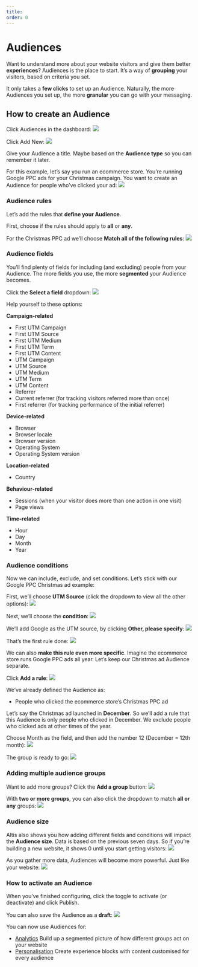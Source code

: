 ```yaml
---
title:
order: 0
---
```


# Audiences

Want to understand more about your website visitors and give them better **experiences**? Audiences is the place to start. It’s a way of **grouping** your visitors, based on criteria you set. 

It only takes a **few clicks** to set up an Audience. Naturally, the more Audiences you set up, the more **granular** you can go with your messaging.

## How to create an Audience

Click Audiences in the dashboard:
![](../assets/audiences-image8.png)

Click Add New:
![](../assets/audiences-image1.png)

Give your Audience a title. Maybe based on the **Audience type** so you can remember it later. 

For this example, let’s say you run an ecommerce store. You’re running Google PPC ads for your Christmas campaign. You want to create an Audience for people who’ve clicked your ad:
![](../assets/audiences-image7.png)

### Audience rules

Let’s add the rules that **define your Audience**. 

First, choose if the rules should apply to **all** or **any**. 

For the Christmas PPC ad we’ll choose **Match all of the following rules**:
![](../assets/audiences-image14.png)

### Audience fields

You’ll find plenty of fields for including (and excluding) people from your Audience. The more fields you use, the more **segmented** your Audience becomes.

Click the **Select a field** dropdown:
![](../assets/audiences-image4.png)

Help yourself to these options:

**Campaign-related**
- First UTM Campaign
- First UTM Source
- First UTM Medium
- First UTM Term
- First UTM Content
- UTM Campaign
- UTM Source
- UTM Medium
- UTM Term
- UTM Content
- Referrer
- Current referrer (for tracking visitors referred more than once)
- First referrer (for tracking performance of the initial referrer)

**Device-related**
- Browser
- Browser locale
- Browser version
- Operating System
- Operating System version

**Location-related**

- Country

**Behaviour-related**

- Sessions (when your visitor does more than one action in one visit)
- Page views 

**Time-related**

- Hour
- Day
- Month
- Year

### Audience conditions

Now we can include, exclude, and set conditions. Let’s stick with our Google PPC Christmas ad example:

First, we’ll choose **UTM Source** (click the dropdown to view all the other options):
![](../assets/audiences-image6.png)

Next, we’ll choose the **condition**:
![](../assets/audiences-image5.png)

We’ll add Google as the UTM source, by clicking **Other, please specify**:
![](../assets/audiences-image13.png)

That’s the first rule done:
![](../assets/audiences-image16.png)

We can also **make this rule even more specific**. Imagine the ecommerce store runs Google PPC ads all year. Let’s keep our Christmas ad Audience separate. 

Click **Add a rule**:
![](../assets/audiences-image11.png)

We’ve already defined the Audience as:

- People who clicked the ecommerce store’s Christmas PPC ad

Let’s say the Christmas ad launched in **December**. So we’ll add a rule that this Audience is only people who clicked in December. We exclude people who clicked ads at other times of the year. 

Choose Month as the field, and then add the number 12 (December = 12th month):
![](../assets/audiences-image10.png)

The group is ready to go:
 ![](../assets/audiences-image3.png)

### Adding multiple audience groups

Want to add more groups? Click the **Add a group** button:
![](../assets/audiences-image2.png)

With **two or more groups**, you can also click the dropdown to match **all or any** groups:
![](../assets/audiences-image15.png)

### Audience size

Altis also shows you how adding different fields and conditions will impact the **Audience size**. Data is based on the previous seven days. So if you’re building a new website, it shows 0 until you start getting visitors:
![](../assets/audiences-image12.png)

As you gather more data, Audiences will become more powerful. Just like your website:
![](../assets/audiences-image17.png)

### How to activate an Audience

When you’ve finished configuring, click the toggle to activate (or deactivate) and click Publish. 

You can also save the Audience as a **draft**:
![](../assets/audiences-image9.png)

You can now use Audiences for:

- [Analytics](../insights/insights.md)
    Build up a segmented picture of how different groups act on your website
- [Personalisation](../content-and-content-blocks/experience-blocks.md)
    Create experience blocks with content customised for every audience
